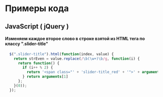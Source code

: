 # Примеры кода

## JavaScript ( jQuery )

#### Изменяем каждое второе слово в строке взятой из HTML тега по классу ".slider-title"

```js
  $(".slider-title").html(function(index, value) {
    return strEven = value.replace(/\b(\w+)\b/g, function(i) {
      return function() {
        if (i++ % 2) {
          return '<span class="' + 'slider-title_red' + '">' + arguments[1] + '</span>';
        } return arguments[1]
      };
    }(0));
  });
```
